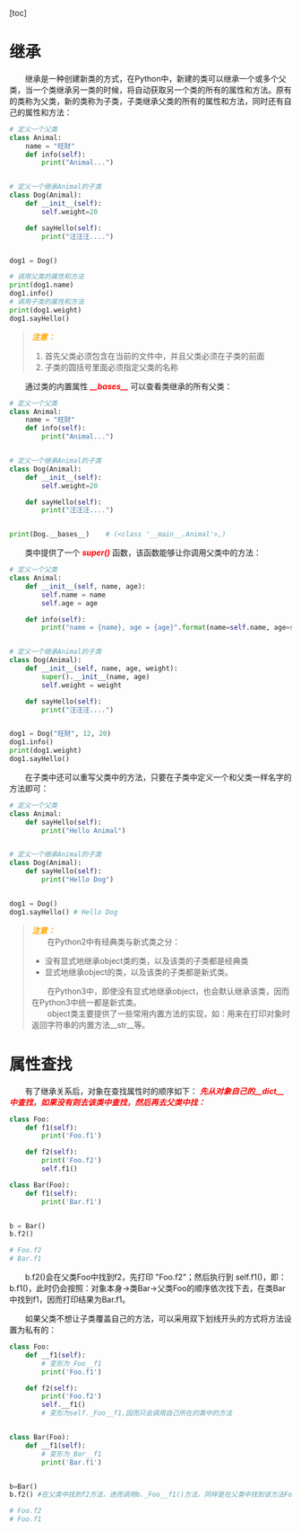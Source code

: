 [toc]

# 继承

&emsp;&emsp;继承是一种创建新类的方式，在Python中，新建的类可以继承一个或多个父类，当一个类继承另一类的时候，将自动获取另一个类的所有的属性和方法。原有的类称为父类，新的类称为子类，子类继承父类的所有的属性和方法，同时还有自己的属性和方法：

```python
# 定义一个父类
class Animal:
    name = "旺财"
    def info(self):
        print("Animal...")


# 定义一个继承Animal的子类
class Dog(Animal):
    def __init__(self):
        self.weight=20

    def sayHello(self):
        print("汪汪汪....")


dog1 = Dog()

# 调用父类的属性和方法
print(dog1.name)
dog1.info()
# 调用子类的属性和方法
print(dog1.weight)
dog1.sayHello()
```

> <font color=orange>*__注意：__*</font>
> 1. 首先父类必须包含在当前的文件中，并且父类必须在子类的前面
> 2. 子类的圆括号里面必须指定父类的名称

&emsp;&emsp;通过类的内置属性 <font color=red>*__\_\_bases\_\___*</font> 可以查看类继承的所有父类：

```python
# 定义一个父类
class Animal:
    name = "旺财"
    def info(self):
        print("Animal...")


# 定义一个继承Animal的子类
class Dog(Animal):
    def __init__(self):
        self.weight=20

    def sayHello(self):
        print("汪汪汪....")


print(Dog.__bases__)    # (<class '__main__.Animal'>,)
```

&emsp;&emsp;类中提供了一个 <font color=red>*__super()__* </font>函数，该函数能够让你调用父类中的方法：

```python
# 定义一个父类
class Animal:
    def __init__(self, name, age):
        self.name = name
        self.age = age

    def info(self):
        print("name = {name}, age = {age}".format(name=self.name, age=self.age))


# 定义一个继承Animal的子类
class Dog(Animal):
    def __init__(self, name, age, weight):
        super().__init__(name, age)
        self.weight = weight

    def sayHello(self):
        print("汪汪汪....")


dog1 = Dog("旺财", 12, 20)
dog1.info()
print(dog1.weight)
dog1.sayHello()
```

&emsp;&emsp;在子类中还可以重写父类中的方法，只要在子类中定义一个和父类一样名字的方法即可：

```python
# 定义一个父类
class Animal:
    def sayHello(self):
        print("Hello Animal")


# 定义一个继承Animal的子类
class Dog(Animal):
    def sayHello(self):
        print("Hello Dog")


dog1 = Dog()
dog1.sayHello() # Hello Dog
```

> <font color=orange>*__注意：__*</font><br/>
> &emsp;&emsp;在Python2中有经典类与新式类之分：
> + 没有显式地继承object类的类，以及该类的子类都是经典类
> + 显式地继承object的类，以及该类的子类都是新式类。
> 
> &emsp;&emsp;在Python3中，即使没有显式地继承object，也会默认继承该类，因而在Python3中统一都是新式类。<br/>
> &emsp;&emsp;object类主要提供了一些常用内置方法的实现，如：用来在打印对象时返回字符串的内置方法\_\_str\_\_等。

# 属性查找

&emsp;&emsp;有了继承关系后，对象在查找属性时的顺序如下：<font color=red> *__先从对象自己的\_\_dict\_\_中查找，如果没有则去该类中查找，然后再去父类中找：__* </font>

```python
class Foo:
    def f1(self):
        print('Foo.f1')

    def f2(self):
        print('Foo.f2')
        self.f1()

class Bar(Foo):
    def f1(self):
        print('Bar.f1')


b = Bar()
b.f2()

# Foo.f2
# Bar.f1
```

&emsp;&emsp;b.f2()会在父类Foo中找到f2，先打印 "Foo.f2"；然后执行到 self.f1()，即：b.f1()，此时仍会按照：对象本身->类Bar->父类Foo的顺序依次找下去，在类Bar中找到f1，因而打印结果为Bar.f1。


&emsp;&emsp;如果父类不想让子类覆盖自己的方法，可以采用双下划线开头的方式将方法设置为私有的：

```python
class Foo:
    def __f1(self): 
        # 变形为_Foo__f1
        print('Foo.f1')

    def f2(self):
        print('Foo.f2')
        self.__f1() 
        # 变形为self._Foo__f1,因而只会调用自己所在的类中的方法


class Bar(Foo):
    def __f1(self): 
        # 变形为_Bar__f1
        print('Bar.f1')


b=Bar()
b.f2() #在父类中找到f2方法，进而调用b._Foo__f1()方法，同样是在父类中找到该方法Foo.f1

# Foo.f2
# Foo.f1
```